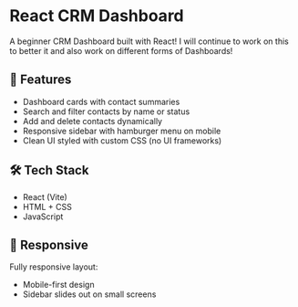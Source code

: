 # React CRM Dashboard

A beginner CRM Dashboard built with React!
I will continue to work on this to better it and also work on different forms of Dashboards!

## 🚀 Features

- Dashboard cards with contact summaries
- Search and filter contacts by name or status
- Add and delete contacts dynamically
- Responsive sidebar with hamburger menu on mobile
- Clean UI styled with custom CSS (no UI frameworks)

## 🛠️ Tech Stack

- React (Vite)
- HTML + CSS
- JavaScript

## 📱 Responsive

Fully responsive layout:
- Mobile-first design
- Sidebar slides out on small screens




